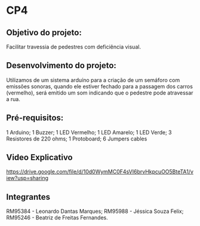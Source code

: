 # CP4

## Objetivo do projeto:
Facilitar travessia de pedestres com deficiência visual.

## Desenvolvimento do projeto:
Utilizamos de um sistema arduíno para a criação de um semáforo com emissões sonoras, quando ele estiver fechado para a passagem dos carros (vermelho), será emitido um som indicando que o pedestre pode atravessar a rua.

## Pré-requisitos:
1 Arduino; 1 Buzzer; 1 LED Vermelho; 1 LED Amarelo; 1 LED Verde;  3 Resistores de 220 ohms; 1 Protoboard; 6 Jumpers cables

## Video Explicativo
https://drive.google.com/file/d/10d0WymMC0F4sVI6brvHkpcuOO5BteTA1/view?usp=sharing

## Integrantes
RM95384 - Leonardo Dantas Marques;
RM95988 - Jéssica Souza Felix;
RM95246 - Beatriz de Freitas Fernandes.
